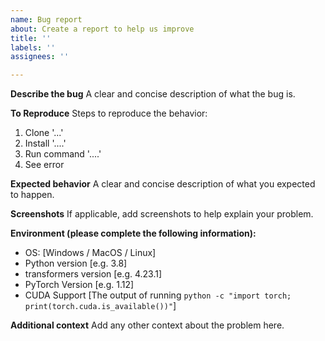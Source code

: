```yaml
---
name: Bug report
about: Create a report to help us improve
title: ''
labels: ''
assignees: ''

---
```


**Describe the bug**
A clear and concise description of what the bug is.

**To Reproduce**
Steps to reproduce the behavior:
1. Clone '...'
2. Install '....'
3. Run command '....'
4. See error

**Expected behavior**
A clear and concise description of what you expected to happen.

**Screenshots**
If applicable, add screenshots to help explain your problem.

**Environment (please complete the following information):**
 - OS: [Windows / MacOS / Linux]
 - Python version [e.g. 3.8]
 - transformers version [e.g. 4.23.1]
 - PyTorch Version [e.g. 1.12]
 - CUDA Support [The output of running `python -c "import torch; print(torch.cuda.is_available())"`]

**Additional context**
Add any other context about the problem here.
